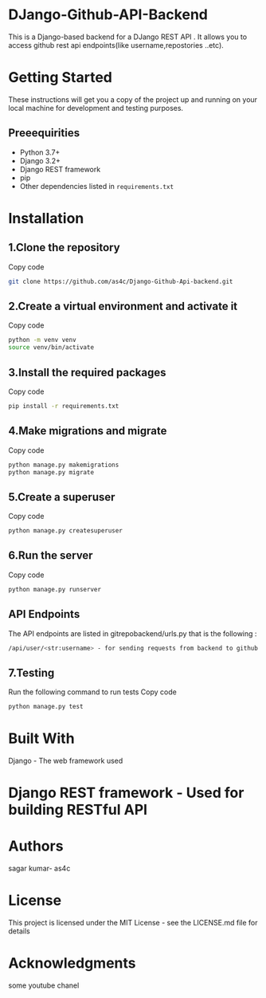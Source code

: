 # DJango-Github-API-Backend

This is a Django-based backend for a DJango REST API . It allows you to access github rest api endpoints(like username,repostories ..etc).

# Getting Started
These instructions will get you a copy of the project up and running on your local machine for development and testing purposes.


## Preeequirities
- Python 3.7+
- Django 3.2+
- Django REST framework
- pip
- Other dependencies listed in `requirements.txt`

# Installation

## 1.Clone the repository
Copy code
```bash
git clone https://github.com/as4c/Django-Github-Api-backend.git
```
## 2.Create a virtual environment and activate it
Copy code
```bash
python -m venv venv
source venv/bin/activate
```
## 3.Install the required packages
Copy code
```bash
pip install -r requirements.txt
```

## 4.Make migrations and migrate

Copy code
```bash
python manage.py makemigrations
python manage.py migrate
```
## 5.Create a superuser
Copy code
```bash
python manage.py createsuperuser
```
## 6.Run the server
Copy code
```bash
python manage.py runserver
```
## API Endpoints
The API endpoints are listed in gitrepobackend/urls.py that is the following :
```bash
/api/user/<str:username> - for sending requests from backend to github rest api server
```
## 7.Testing
Run the following command to run tests
Copy code
```bash
python manage.py test
```
# Built With
Django - The web framework used
# Django REST framework - Used for building RESTful API
# Authors
sagar kumar- as4c
# License
This project is licensed under the MIT License - see the LICENSE.md file for details

# Acknowledgments
some youtube chanel
